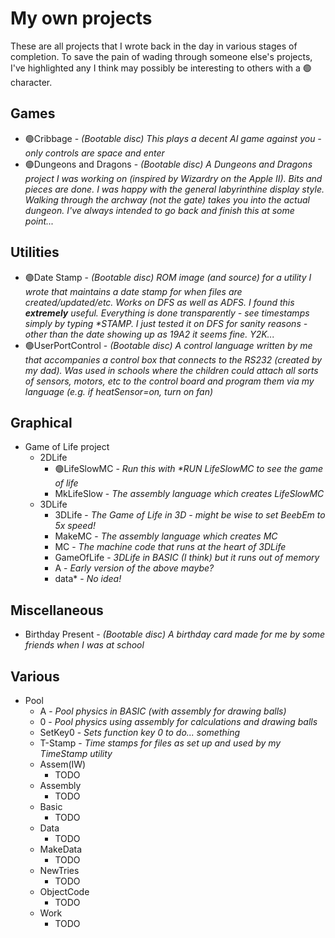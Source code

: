 # My own projects
These are all projects that I wrote back in the day in various stages of completion. To save the pain of wading through someone else's projects, I've highlighted any I think may possibly be interesting to others with a 🟢 character.

## Games
- 🟢Cribbage - _(Bootable disc) This plays a decent AI game against you - only controls are space and enter_
- 🟢Dungeons and Dragons - _(Bootable disc) A Dungeons and Dragons project I was working on (inspired by Wizardry on the Apple II). Bits and pieces are done. I was happy with the general labyrinthine display style. Walking through the archway (not the gate) takes you into the actual dungeon. I've always intended to go back and finish this at some point..._
## Utilities
- 🟢Date Stamp - _(Bootable disc) ROM image (and source) for a utility I wrote that maintains a date stamp for when files are created/updated/etc. Works on DFS as well as ADFS. I found this __extremely__ useful. Everything is done transparently - see timestamps simply by typing *STAMP. I just tested it on DFS for sanity reasons - other than the date showing up as 19A2 it seems fine. Y2K..._
- 🟢UserPortControl - _(Bootable disc) A control language written by me that accompanies a control box that connects to the RS232 (created by my dad). Was used in schools where the children could attach all sorts of sensors, motors, etc to the control board and program them via my language (e.g. if heatSensor=on, turn on fan)_
## Graphical
- Game of Life project
  - 2DLife
    - 🟢LifeSlowMC - _Run this with *RUN LifeSlowMC to see the game of life_
    - MkLifeSlow - _The assembly language which creates LifeSlowMC_
  - 3DLife
    - 3DLife - _The Game of Life in 3D - might be wise to set BeebEm to 5x speed!_
    - MakeMC - _The assembly language which creates MC_
    - MC - _The machine code that runs at the heart of 3DLife_
    - GameOfLife - _3DLife in BASIC (I think) but it runs out of memory_
    - A - _Early version of the above maybe?_
    - data* - _No idea!_
## Miscellaneous
- Birthday Present - _(Bootable disc) A birthday card made for me by some friends when I was at school_
## Various
- Pool
  - A - _Pool physics in BASIC (with assembly for drawing balls)_
  - 0 - _Pool physics using assembly for calculations and drawing balls_
  - SetKey0 - _Sets function key 0 to do... something_
  - T-Stamp - _Time stamps for files as set up and used by my TimeStamp utility_
  - Assem(IW)
    - TODO
  - Assembly
    - TODO
  - Basic
    - TODO
  - Data
    - TODO
  - MakeData
    - TODO
  - NewTries
    - TODO
  - ObjectCode
    - TODO
  - Work
    - TODO
